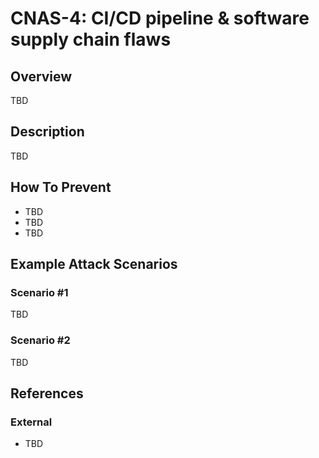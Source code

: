 CNAS-4: CI/CD pipeline & software supply chain flaws
===========================================

## Overview

TBD

## Description

TBD

## How To Prevent

* TBD
* TBD
* TBD

## Example Attack Scenarios

### Scenario #1

TBD

### Scenario #2

TBD

## References

### External

* TBD